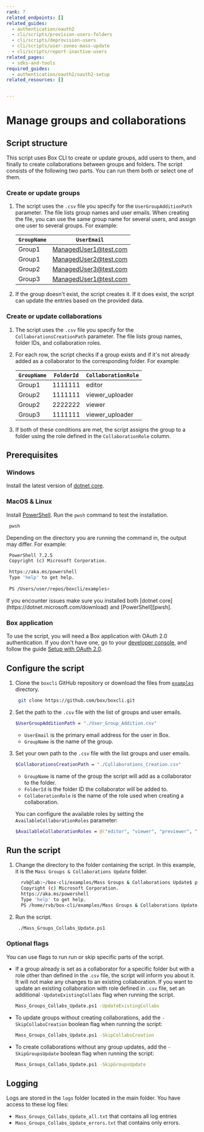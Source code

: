 ```yaml
---
rank: 7
related_endpoints: []
related_guides:
  - authentication/oauth2
  - cli/scripts/provision-users-folders
  - cli/scripts/deprovision-users
  - cli/scripts/user-zones-mass-update
  - cli/scripts/report-inactive-users
related_pages:
  - sdks-and-tools
required_guides:
  - authentication/oauth2/oauth2-setup
related_resources: []


---
```

# Manage groups and collaborations

<!-- markdownlint-disable line-length -->

## Script structure

This script uses Box CLI to create or update groups, add users to them, and finally to create collaborations between groups and folders.
The script consists of the following two parts. You can run them both or select one of them.

### Create or update groups 
 
1. The script uses the `.csv` file you specify for the `UserGroupAdditionPath`
   parameter. The file lists group names and user emails. When creating the file, you can use the same group name for several users, and assign one user to several groups.
   For example:

   |`GroupName`| `UserEmail`|
   |-----------|------------|
   |Group1| ManagedUser1@test.com|
   |Group1| ManagedUser2@test.com|
   |Group2| ManagedUser3@test.com|
   |Group3| ManagedUser1@test.com|

2. If the group doesn't exist, the script creates it. If it does exist, the script can update the entries based on the provided data.

### Create or update collaborations

1. The script uses the `.csv` file you specify for the
   `CollaborationsCreationPath` parameter. The file lists group names, folder IDs, and collaboration roles. 
2. For each row, the script checks if a group exists and if it's not already
   added as a collaborator to the corresponding folder. 
   For example:

   |`GroupName`| `FolderId`| `CollaborationRole`|
   |-----------|-----------|--------------------|
   |Group1| 1111111| editor|
   |Group2| 1111111| viewer_uploader|
   |Group2| 2222222| viewer |
   |Group3| 1111111| viewer_uploader|

3. If both of these conditions are met, the script assigns the group to a folder using the role defined in the `CollaborationRole` column. 

## Prerequisites

### Windows

Install the latest version of [dotnet core](https://dotnet.microsoft.com/download).

### MacOS & Linux

Install [PowerShell][pwsh]. Run the `pwsh` command to test the installation.

```bash
 pwsh 
```

Depending on the directory you are
running the command in, the output may differ.
For example:

```bash
 PowerShell 7.2.5
 Copyright (c) Microsoft Corporation.

 https://aka.ms/powershell
 Type 'help' to get help.
     
 PS /Users/user/repos/boxcli/examples> 
```

   <message>
      If you encounter issues make sure you installed both 
      [dotnet core](https://dotnet.microsoft.com/download) and 
      [PowerShell][pwsh].
   </message>

### Box application

To use the script, you will need a Box application
with OAuth 2.0 authentication. If you don't have one,
go to your [developer console][console], and follow the guide 
[Setup with OAuth 2.0][auth].

## Configure the script

1. Clone the `boxcli` GitHub repository 
   or download the files from [`examples`][examples] directory.

   ```bash
    git clone https://github.com/box/boxcli.git
   ```

2. Set the path to the `.csv` file with the list of groups and user emails.

    ```bash
    $UserGroupAdditionPath = "./User_Group_Addition.csv"
    ```

    * `UserEmail` is the primary email address for the user in Box. 
    * `GroupName` is the name of the group.

3. Set your own path to the `.csv` file with the list groups and user emails.

    ```bash
    $CollaborationsCreationPath = "./Collaborations_Creation.csv"
    ```

    * `GroupName` is name of the group the script will add as a collaborator to the folder. 
    * `FolderId` is the folder ID the collaborator will be added to.
    * `CollaborationRole` is the name of the role used when creating a collaboration.

     You can configure the available roles by setting the `AvailableCollaborationRoles` parameter:

     ```bash
     $AvailableCollaborationRoles = @("editor", "viewer", "previewer", "uploader", "previewer_uploader", "viewer_uploader", "co-owner")
     ```

## Run the script

1. Change the directory to the folder containing the script. 
   In this example, it is the `Mass Groups & Collaborations Update` folder.

   ```bash
     rvb@lab:~/box-cli/examples/Mass Groups & Collaborations Update$ pwsh PowerShell 7.2.4
     Copyright (c) Microsoft Corporation.
     https://aka.ms/powershell
     Type 'help' to get help.
     PS /home/rvb/box-cli/examples/Mass Groups & Collaborations Update>
   ```

2. Run the script.
   
   ```bash
    ./Mass_Groups_Collabs_Update.ps1
   ```

### Optional flags

You can use flags to run run or skip specific parts of the script. 

* If a group already is set as a collaborator for a
   specific folder but with a role other than defined in the .`csv` file, the script will inform you about it. It will not make any changes to an existing collaboration. 
   If you want to update an existing collaboration with role defined in `.csv` file, set an additional `-UpdateExistingCollabs` flag when running the script.
         
   ```bash
   Mass_Groups_Collabs_Update.ps1 -UpdateExistingCollabs
   ```

* To update groups without creating
   collaborations, add the `-SkipCollabsCreation` boolean flag when running the script:
      
   ```bash
   Mass_Groups_Collabs_Update.ps1 -SkipCollabsCreation
   ```

* To create collaborations without any group updates, add the
   `-SkipGroupsUpdate` boolean flag when running the script:
      
   ```bash
   Mass_Groups_Collabs_Update.ps1 -SkipGroupsUpdate
   ```

## Logging

Logs are stored in the `logs` folder located in the main folder. 
You have access to these log files:

* `Mass_Groups_Collabs_Update_all.txt` that contains all log entries
* `Mass_Groups_Collabs_Update_errors.txt` that contains only errors.

<!-- markdownlint-enable line-length -->

[examples]: https://github.com/box/boxcli/tree/main/examples
[pwsh]: https://docs.microsoft.com/en-us/powershell/scripting/install/installing-powershell?view=powershell-7.2
[quickstart]: g://cli/quick-start/create-oauth-app/
[console]: https://app.box.com/developers/console
[auth]: g://authentication/oauth2/oauth2-setup